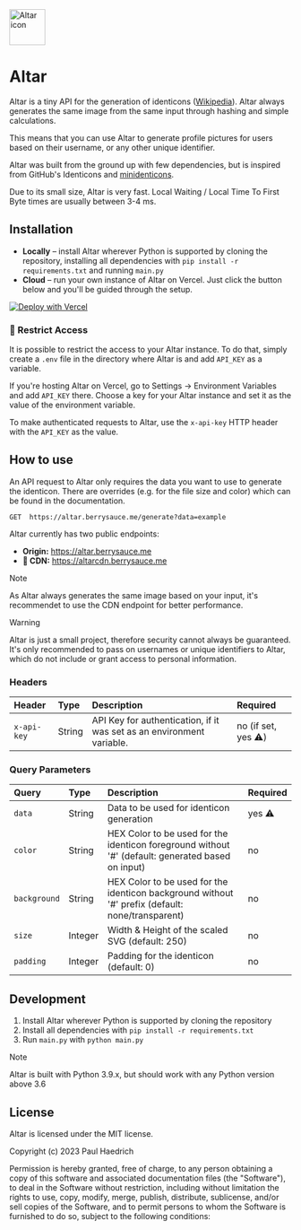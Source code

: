 <img src="https://berrysauce.me/altar/assets/img/default.webp" alt="Altar icon" height=64>

# Altar
Altar is a tiny API for the generation of identicons ([Wikipedia](https://en.wikipedia.org/wiki/Identicon)). Altar always generates the same image from the same input through hashing and simple calculations.

This means that you can use Altar to generate profile pictures for users based on their username, or any other unique identifier.

Altar was built from the ground up with few dependencies, but is inspired from GitHub's Identicons and [minidenticons](https://github.com/laurentpayot/minidenticons).

Due to its small size, Altar is very fast. Local Waiting / Local Time To First Byte times are usually between 3-4 ms.

## Installation
- **Locally** – install Altar wherever Python is supported by cloning the repository, installing all dependencies with `pip install -r requirements.txt` and running `main.py`
- **Cloud** – run your own instance of Altar on Vercel. Just click the button below and you'll be guided through the setup.

[![Deploy with Vercel](https://vercel.com/button)](https://vercel.com/new/clone?repository-url=https%3A%2F%2Fgithub.com%2Fberrysauce%2Faltar&project-name=altar&repository-name=altar&demo-title=Altar%20Demo&demo-description=A%20site%20using%20altar%20to%20dynamically%20generate%20identicons.&demo-url=https%3A%2F%2Fberrysauce.me%2Faltar%2F)

### 🔐 Restrict Access
It is possible to restrict the access to your Altar instance. To do that, simply create a `.env` file in the directory where Altar is and add `API_KEY` as a variable. 

If you're hosting Altar on Vercel, go to Settings → Environment Variables and add `API_KEY` there. Choose a key for your Altar instance and set it as the value of the environment variable.

To make authenticated requests to Altar, use the `x-api-key` HTTP header with the `API_KEY` as the value.


## How to use
An API request to Altar only requires the data you want to use to generate the identicon. There are overrides (e.g. for the file size and color) which can be found in the documentation.

```http
GET  https://altar.berrysauce.me/generate?data=example
```

Altar currently has two public endpoints:
- **Origin:** https://altar.berrysauce.me
- **🚀 CDN:** https://altarcdn.berrysauce.me

> [!NOTE]  
> As Altar always generates the same image based on your input, it's recommendet to use the CDN endpoint for better performance.

> [!WARNING]  
> Altar is just a small project, therefore security cannot always be guaranteed. It's only recommended to pass on usernames or unique identifiers to Altar, which do not include or grant access to personal information.

### Headers

| Header        | Type    | Description                                                                            | Required              |
| :-------------|:--------|:---------------------------------------------------------------------------------------| :---------------------|
| `x-api-key`   | String  | API Key for authentication, if it was set as an environment variable.                  | no (if set, yes  ⚠️)      |

### Query Parameters

| Query         | Type    | Description                                                                            | Required |
| :-------------|:--------|:---------------------------------------------------------------------------------------| :--------|
| `data`        | String  | Data to be used for identicon generation                                               | yes ⚠️    |
| `color`       | String  | HEX Color to be used for the identicon foreground without '#' (default: generated based on input) | no       |
| `background`  | String  | HEX Color to be used for the identicon background without '#' prefix (default: none/transparent)  | no       |
| `size`        | Integer | Width & Height of the scaled SVG (default: 250)                                        | no       |
| `padding`     | Integer | Padding for the identicon (default: 0)                                                 | no       |

## Development
1. Install Altar wherever Python is supported by cloning the repository
2. Install all dependencies with `pip install -r requirements.txt`
3. Run `main.py` with `python main.py`

> [!NOTE]
> Altar is built with Python 3.9.x, but should work with any Python version above 3.6

## License
Altar is licensed under the MIT license.

Copyright (c) 2023 Paul Haedrich

Permission is hereby granted, free of charge, to any person obtaining a copy
of this software and associated documentation files (the "Software"), to deal
in the Software without restriction, including without limitation the rights
to use, copy, modify, merge, publish, distribute, sublicense, and/or sell
copies of the Software, and to permit persons to whom the Software is
furnished to do so, subject to the following conditions:
